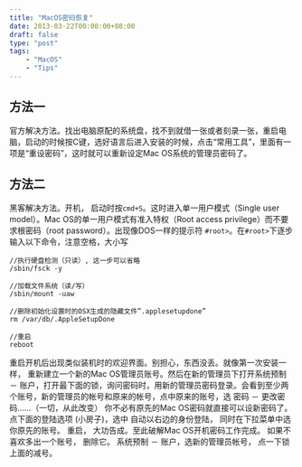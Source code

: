 ```yaml
---
title: "MacOS密码恢复"
date: 2013-03-22T00:00:00+08:00
draft: false
type: "post"
tags:
    - "MacOS"
    - "Tips"
---
```


## 方法一
官方解决方法。找出电脑原配的系统盘，找不到就借一张或者刻录一张，重启电脑，启动的时候按C键，选好语言后进入安装的时候，点击“常用工具”，里面有一项是“重设密码”，这时就可以重新设定Mac OS系统的管理员密码了。

## 方法二
黑客解决方法。开机， 启动时按`cmd+S`。这时进入单一用户模式（Single user model）。Mac OS的单一用户模式有准入特权（Root access privilege）而不要求根密码（root password）。出现像DOS一样的提示符 `#root>`。在`#root>`下逐步输入以下命令，注意空格，大小写

```
//执行硬盘检测（只读）, 这一步可以省略
/sbin/fsck -y

//加载文件系统（读/写）
/sbin/mount -uaw

//删除初始化设置时的OSX生成的隐藏文件”.applesetupdone”
rm /var/db/.AppleSetupDone

//重启
reboot
```
重启开机后出现类似装机时的欢迎界面。别担心，东西没丢。就像第一次安装一样， 重新建立一个新的Mac OS管理员账号。然后在新的管理员下打开系统预制 － 账户，打开最下面的锁，询问密码时，用新的管理员密码登录。会看到至少两个账号，新的管理员的帐号和原来的帐号，点中原来的账号，选 密码 － 更改密码……（一切，从此改变） 你不必有原先的Mac OS密码就直接可以设新密码了。
点下面的登陆选项 (小房子)，选中 自动以右边的身份登陆， 同时在下拉菜单中选你原先的账号。
重启， 大功告成。至此破解Mac OS开机密码工作完成。
如果不喜欢多出一个账号， 删除它。 系统预制 － 账户，选新的管理员帐号， 点一下锁上面的减号。